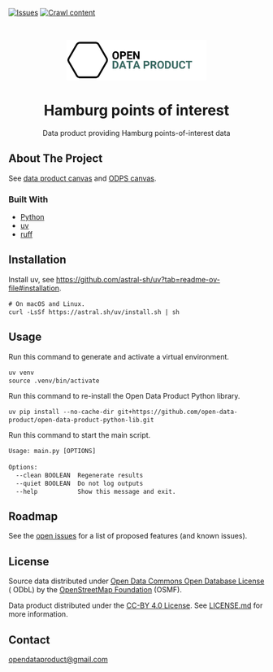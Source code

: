 [![Issues](https://img.shields.io/github/issues/open-data-product/open-data-product-hamburg-points-of-interest)](https://github.com/open-data-product/open-data-product-hamburg-points-of-interest/issues)
[![Crawl content](https://github.com/open-data-product/open-data-product-hamburg-points-of-interest-source-aligned/actions/workflows/crawl-content.yaml/badge.svg)](https://github.com/open-data-product/open-data-product-hamburg-points-of-interest-source-aligned/actions/workflows/crawl-content.yaml)

<br />
<p align="center">
  <a href="https://github.com/open-data-product/open-data-product-hamburg-points-of-interest">
    <img src="logo-with-text.png" alt="Logo" height="80">
  </a>

  <h1 align="center">Hamburg points of interest</h1>

  <p align="center">
    Data product providing Hamburg points-of-interest data</a>
  </p>
</p>

## About The Project

See [data product canvas](docs/data-product-canvas.md) and [ODPS canvas](./docs/odps-canvas.md).

### Built With

* [Python](https://www.python.org/)
* [uv](https://docs.astral.sh/uv/)
* [ruff](https://docs.astral.sh/ruff/)

## Installation

Install uv, see https://github.com/astral-sh/uv?tab=readme-ov-file#installation.

```shell
# On macOS and Linux.
curl -LsSf https://astral.sh/uv/install.sh | sh
```

## Usage

Run this command to generate and activate a virtual environment.

```shell
uv venv
source .venv/bin/activate
```

Run this command to re-install the Open Data Product Python library.

```shell
uv pip install --no-cache-dir git+https://github.com/open-data-product/open-data-product-python-lib.git
```

Run this command to start the main script.

```shell
Usage: main.py [OPTIONS]

Options:
  --clean BOOLEAN  Regenerate results
  --quiet BOOLEAN  Do not log outputs
  --help           Show this message and exit.
```

## Roadmap

See the [open issues](https://github.com/open-data-product/open-data-product-hamburg-points-of-interest/issues) for a
list of proposed features (and
known issues).

## License

Source data distributed under [Open Data Commons Open Database License ](https://opendatacommons.org/licenses/odbl/) (
ODbL) by the [OpenStreetMap Foundation](https://osmfoundation.org/) (OSMF).

Data product distributed under the [CC-BY 4.0 License](https://creativecommons.org/licenses/by/4.0/).
See [LICENSE.md](./LICENSE.md) for more information.

## Contact

opendataproduct@gmail.com
